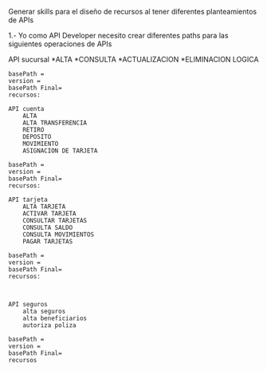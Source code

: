 Generar skills para el diseño de recursos al tener diferentes planteamientos de APIs

1.- Yo como API Developer necesito crear diferentes paths para las siguientes operaciones de APIs

   API sucursal
        *ALTA
        *CONSULTA
        *ACTUALIZACION
        *ELIMINACION LOGICA

    basePath = 
    version =        
    basePath Final= 
    recursos:

    API cuenta
        ALTA
        ALTA TRANSFERENCIA 
        RETIRO
        DEPOSITO
        MOVIMIENTO
        ASIGNACION DE TARJETA 

    basePath = 
    version = 
    basePath Final= 
    recursos:

    API tarjeta
        ALTA TARJETA
        ACTIVAR TARJETA
        CONSULTAR TARJETAS
        CONSULTA SALDO
        CONSULTA MOVIMIENTOS
        PAGAR TARJETAS

    basePath = 
    version =  
    basePath Final= 
    recursos:

 

    API seguros
        alta seguros
        alta beneficiarios
        autoriza poliza

    basePath = 
    version = 
    basePath Final= 
    recursos  
   

    
     


                                
                                



                                